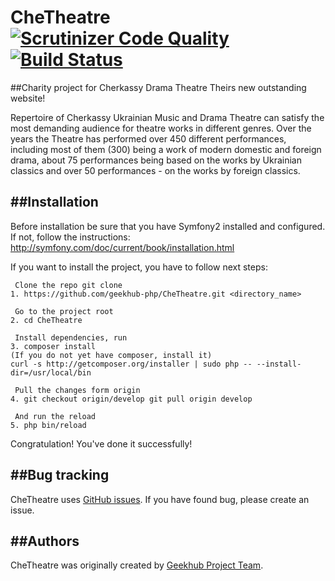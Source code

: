 CheTheatre [![Scrutinizer Code Quality](https://scrutinizer-ci.com/g/geekhub-php/CheTheatre/badges/quality-score.png?b=master)](https://scrutinizer-ci.com/g/geekhub-php/CheTheatre/?branch=master) [![Build Status](https://travis-ci.org/geekhub-php/CheTheatre.svg?branch=develop)](https://travis-ci.org/geekhub-php/CheTheatre)
==========

##Charity project for Cherkassy Drama Theatre 
Theirs new outstanding website!

Repertoire of Cherkassy Ukrainian Music and Drama Theatre can satisfy the most demanding audience for theatre works in different genres. Over the years the Theatre has performed over 450 different performances, including most of them (300) being a work of modern domestic and foreign drama, about 75 performances being based on the works by Ukrainian classics and over 50 performances - on the works by foreign classics.

##Installation
------------
Before installation be sure that you have Symfony2 installed and configured. If not, follow the instructions:
http://symfony.com/doc/current/book/installation.html

If you want to install the project, you have to follow next steps:
    
     Clone the repo git clone 
    1. https://github.com/geekhub-php/CheTheatre.git <directory_name>
    
     Go to the project root
    2. cd CheTheatre
    
     Install dependencies, run
    3. composer install
    (If you do not yet have composer, install it)
    curl -s http://getcomposer.org/installer | sudo php -- --install-dir=/usr/local/bin

     Pull the changes form origin
    4. git checkout origin/develop git pull origin develop
    
     And run the reload
    5. php bin/reload
    
Congratulation! You've done it successfully!

##Bug tracking
------------

CheTheatre uses [GitHub issues](https://github.com/geekhub-php/CheTheatre/issues).
If you have found bug, please create an issue.

##Authors
-------

CheTheatre was originally created by [Geekhub Project Team](http://geekhub.ck.ua).

[1]:  http://geekhub.ck.ua/

